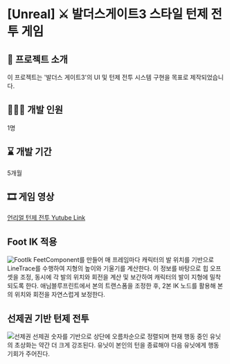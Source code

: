 # **[Unreal] ⚔️ 발더스게이트3 스타일 턴제 전투 게임**

## 📜 프로젝트 소개
이 프로젝트는 '발더스 게이트3'의 UI 및 턴제 전투 시스템 구현을 목표로 제작되었습니다.

## 🙋🏻‍♀️ 개발 인원
1명

## ⌛ 개발 기간
5개월

## 🎞️ 게임 영상
[언리얼 턴제 전투 Yutube Link](https://youtu.be/Pp9vFBqveSk)


## Foot IK 적용
![FootIk](https://github.com/user-attachments/assets/2bf8683e-e8ad-48e2-af82-1d212157c8a9)
FeetComponent를 만들어 매 프레임마다 캐릭터의 발 위치를 기반으로
LineTrace를 수행하여 지형의 높이와 기울기를 계산한다.
이 정보를 바탕으로 힙 오프셋을 조정, 동시에 각 발의 위치와 회전을 계산 및 보간하여
캐릭터의 발이 지형에 밀착되도록 한다.
애님블루프린트에서 본의 트랜스폼을 조정한 후, 2본 IK 노드를 활용해 본의 위치와 회전을 자연스럽게 보정한다.


## 선제권 기반 턴제 전투
![선제권](https://github.com/user-attachments/assets/23764b47-5285-48f9-a8d3-aa4a0c7e3b18)
선제권 숫자를 기반으로 상단에 오름차순으로 정렬되며
현재 행동 중인 유닛의 초상화는 약간 더 크게 강조된다.
유닛이 본인의 턴을 종료해야 다음 유닛에게 행동 기회가 주어진다.
